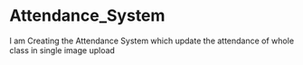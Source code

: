 # Attendance_System
I am Creating the Attendance System which update the attendance of whole class in single image upload
